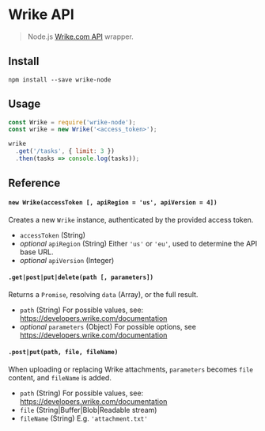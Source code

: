 # Wrike API

> Node.js [Wrike.com API](https://developers.wrike.com/documentation) wrapper.

## Install

```shell
npm install --save wrike-node
```

## Usage

```js
const Wrike = require('wrike-node');
const wrike = new Wrike('<access_token>');

wrike
  .get('/tasks', { limit: 3 })
  .then(tasks => console.log(tasks));
```

## Reference

#### `new Wrike(accessToken [, apiRegion = 'us', apiVersion = 4])`

Creates a new `Wrike` instance, authenticated by the provided access token.

- `accessToken` (String)
- _optional_ `apiRegion` (String) Either `'us'` or `'eu'`, used to determine the API base URL.
- _optional_ `apiVersion` (Integer)

#### `.get|post|put|delete(path [, parameters])`

Returns a `Promise`, resolving `data` (Array), or the full result.

- `path` (String) For possible values, see: https://developers.wrike.com/documentation
- _optional_ `parameters` (Object) For possible options, see https://developers.wrike.com/documentation

#### `.post|put(path, file, fileName)`

When uploading or replacing Wrike attachments, `parameters` becomes `file` content, and `fileName` is added.

- `path` (String) For possible values, see: https://developers.wrike.com/documentation
- `file` (String|Buffer|Blob|Readable stream)
- `fileName` (String) E.g. `'attachment.txt'`
